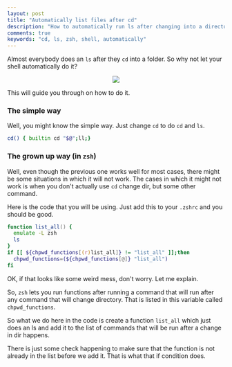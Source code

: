 ```yaml
---
layout: post
title: "Automatically list files after cd"
description: "How to automatically run ls after changing into a directory in zsh"
comments: true
keywords: "cd, ls, zsh, shell, automatically"
---
```



Almost everybody does an `ls` after they `cd` into a folder.
So why not let your shell automatically do it?


<p align="center">
  <img src="https://i.imgur.com/vIdjsdE.png">
</p>

This will guide you through on how to do it.

### The simple way

Well, you might know the simple way.
Just change `cd` to do `cd` and `ls`.

```zsh
cd() { builtin cd "$@";ll;}
```


### The grown up way (in `zsh`)

Well, even though the previous one works well for most cases, there might be some situations in which it will not work.
The cases in which it might not work is when you don't actually use `cd` change dir, but some other command.


Here is the code that you will be using. Just add this to your `.zshrc` and you should be good.

```zsh
function list_all() {
  emulate -L zsh
  ls
}
if [[ ${chpwd_functions[(r)list_all]} != "list_all" ]];then
  chpwd_functions=(${chpwd_functions[@]} "list_all")
fi
```

OK, if that looks like some weird mess, don't worry. Let me explain.

So, `zsh` lets you run functions after running a command that will run after any command that will change directory.
That is listed in this variable called `chpwd_functions`.

So what we do here in the code is create a function `list_all` which just does an ls and add it to the list of commands
that will be run after a change in dir happens.

There is just some check happening to make sure that the function is not already in the list before we add it. That is
what that if condition does.
